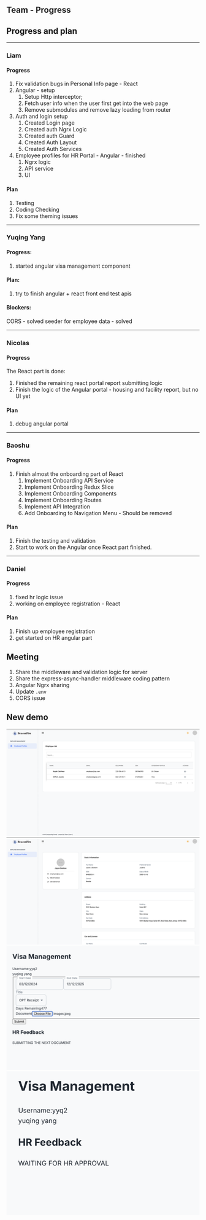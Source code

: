 ## Team - Progress


## Progress and plan
---
   
### Liam

#### Progress

1. Fix validation bugs in Personal Info page - React
2. Angular - setup
   1. Setup Http interceptor;
   2. Fetch user info when the user first get into the web page
   3. Remove submodules and remove lazy loading from router
3. Auth and login setup
   1. Created Login page
   2. Created auth Ngrx Logic
   3. Created auth Guard
   4. Created Auth Layout
   5. Created Auth Services
4. Employee profiles for HR Portal - Angular - finished
   1. Ngrx logic
   2. API service
   3. UI

#### Plan

1. Testing
2. Coding Checking
3. Fix some theming issues

---

### Yuqing Yang

#### Progress:

1. started angular visa management component

#### Plan:
1. try to finish angular + react front end
test apis

#### Blockers:

CORS - solved
seeder for employee data - solved

---

### Nicolas

#### Progress

The React part is done:
   1. Finished the remaining react portal report submitting logic
   2. Finish the logic of the Angular portal - housing and facility report, but no UI yet

#### Plan

1. debug angular portal

---

### Baoshu

#### Progress

1. Finish almost the onboarding part of React
   1. Implement Onboarding API Service
   2. Implement Onboarding Redux Slice
   3. Implement Onboarding Components
   4. Implement Onboarding Routes
   5. Implement API Integration
   6. Add Onboarding to Navigation Menu - Should be removed

#### Plan

1. Finish the testing and validation
2. Start to work on the Angular once React part finished.

---

### Daniel

#### Progress

1. fixed hr logic issue
2. working on employee registration - React

#### Plan

1. Finish up employee registration
2. get started on HR angular part

## Meeting

1. Share the middleware and validation logic for server
2. Share the express-async-handler middleware coding pattern
3. Angular Ngrx sharing
4. Update `.env`
5. CORS issue

## New demo

![employee-profile-list](../../static/img/8-22-report/employee-profile-list.png)
![employee-profile-detail](../../static/img/8-22-report/employee-profile-detail.png)
![VisaManagement](../../static/img/8-22-report/visa-management.png)
![feedback](../../static/img/8-22-report/feedback.png)